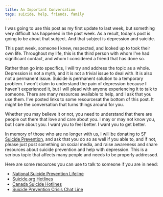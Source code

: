 ```yaml
---
title: An Important Conversation
tags: suicide, help, friends, family
---
```


I was going to use this post as my first update to last week, but something very difficult has happened in the past week. As a result, today's post is going to be about that subject. And that subject is depression and suicide.

This past week, someone I knew, respected, and looked up to took their own life. Throughout my life, this is the third person with whom I've had significant contact, and whom I considered a friend that has done so.

Rather than go into specifics, I will try and address the topic as a whole. Depression is not a myth, and it is not a trivial issue to deal with. It is also not a permanent issue. Suicide is permanent solution to a temporary problem. I won't claim to understand the pain of depression because I haven't experienced it, but I will plead with anyone experiencing it to talk to someone. There are many resources available to help, and I ask that you use them. I've posted links to some resourcesat the bottom of this post. It might be the conversation that turns things around for you.

Whether you may believe it or not, you need to understand that there are people out there that love and care about you. I may or may not know you, but I care about you. I want you to feel better. I want you to get better.

In memory of those who are no longer with us, I will be donating to [SF Suicide Prevention](http://www.sfsuicide.org/onlinedonation/), and ask that you do so as well if you able to, and if not, please just post something on social media, and raise awareness and share resources about suicide prevention and help with depression. This is a serious topic that affects many people and needs to be properly addressed.

Here are some resources you can use to talk to someone if you are in need:

* [National Suicide Prevention Lifeline](http://www.suicidepreventionlifeline.org/)
* [Suicide.org Hotlines](http://www.suicide.org/suicide-hotlines.html)
* [Canada Suicide Hotlines](http://www.suicide.org/hotlines/international/canada-suicide-hotlines.html)
* [Suicide Prevention Crisis Chat Line](http://www.didihirsch.org/chat)